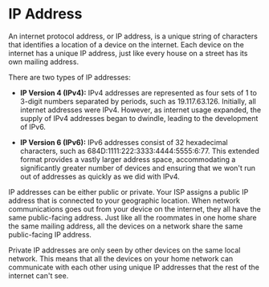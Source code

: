 
# IP Address

An internet protocol address, or IP address, is a unique string of characters that identifies a location of a device on the internet. Each device on the internet has a unique IP address, just like every house on a street has its own mailing address.

There are two types of IP addresses: 

- **IP Version 4 (IPv4):** IPv4 addresses are represented as four sets of 1 to 3-digit numbers separated by periods, such as 19.117.63.126. Initially, all internet addresses were IPv4. However, as internet usage expanded, the supply of IPv4 addresses began to dwindle, leading to the development of IPv6.

- **IP Version 6 (IPv6):** IPv6 addresses consist of 32 hexadecimal characters, such as 684D:1111:222:3333:4444:5555:6:77. This extended format provides a vastly larger address space, accommodating a significantly greater number of devices and ensuring that we won't run out of addresses as quickly as we did with IPv4.

IP addresses can be either public or private. Your ISP assigns a public IP address that is connected to your geographic location. When network communications goes out from your device on the internet, they all have the same public-facing address. Just like all the roommates in one home share the same mailing address, all the devices on a network share the same public-facing IP address.

Private IP addresses are only seen by other devices on the same local network. This means that all the devices on your home network can communicate with each other using unique IP addresses that the rest of the internet can't see.
